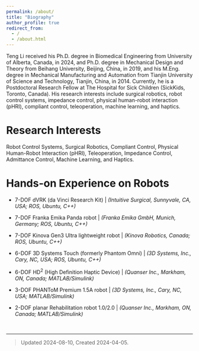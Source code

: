 ```yaml
---
permalink: /about/
title: "Biography"
author_profile: true
redirect_from: 
  - /
  - /about.html
---
```


Teng Li received his Ph.D. degree in Biomedical Engineering from University of Alberta, Canada, in 2024, and Ph.D. degree in Mechanical Design and Theory from Beihang University, Beijing, China, in 2019, and his M.Eng. degree in Mechanical Manufacturing and Automation from Tianjin University of Science and Technology, Tianjin, China, in 2014. Currently, he is a Postdoctoral Research Fellow at The Hospital for Sick Children (SickKids, Toronto, Canada). His research interests include surgical robotics, robot control systems, impedance control, physical human-robot interaction (pHRI), compliant control, teleoperation, machine learning, and haptics.


Research Interests
======
Robot Control Systems, Surgical Robotics, Compliant Control, Physical Human-Robot Interaction (pHRI), Teleoperation, Impedance Control, Admittance Control, Machine Learning, and Haptics.


Hands-on Experience on Robots
======
+ 7-DOF dVRK (da Vinci Research Kit) | _(Intuitive Surgical, Sunnyvale, CA, USA; ROS, Ubuntu, C++)_

+ 7-DOF Franka Emika Panda robot | _(Franka Emika GmbH, Munich, Germany; ROS, Ubuntu, C++)_

+ 7-DOF Kinova Gen3 Ultra lightweight robot | _(Kinova Robotics, Canada; ROS, Ubuntu, C++)_

* 6-DOF 3D Systems Touch (formerly Phantom Omni) | _(3D Systems, Inc., Cary, NC, USA; ROS, Ubuntu, C++)_

- 6-DOF HD<sup>2</sup> (High Definition Haptic Device) | _(Quanser Inc., Markham, ON, Canada; MATLAB/Simulink)_

* 3-DOF PHANToM Premium 1.5A robot | _(3D Systems, Inc., Cary, NC, USA; MATLAB/Simulink)_

* 2-DOF planar Rehabilitation robot 1.0/2.0 | _(Quanser Inc., Markham, ON, Canada; MATLAB/Simulink)_





<br>

------
> Updated 2024-08-10, Created 2024-04-05.

<!-- End -->


<!-- Versions -->
<!-- Updated 2025-08-10 -->
<!-- Updated 2024-05-07 -->
<!-- Updated 2024-05-03 (color title problem solved by Yafei.) -->
<!-- Updated 2024-04-22 (masthead height problem solved by Yafei.) -->
<!-- Updated 2024-04-21 -->
<!-- Updated 2024-04-19 -->
<!-- Updated 2024-04-06 -->
<!-- Created 2024-04-05 -->
<!-- <code style="color : Red">_Updated 2024-04-21 | Created 2024-04-05 |_</code> -->

<!-- > [!TIP] -->
<!-- > Updated 2024-04-21, Created 2024-04-05. -->


<!-- For more info -->
<!-- ------ -->
<!-- (-- This is the end of this page. --) -->
